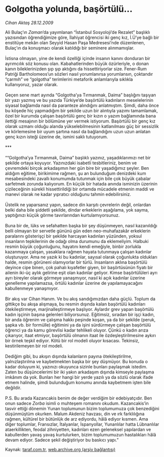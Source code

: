 # Golgotha yolunda, başörtülü...

*Cihan Aktaş 28.12.2009*

<div class="yazi">Ali Bulaç’ın <i>Zaman</i>’da yayımlanan “İstanbul Sosyoloji’de Rezalet” başlıklı yazısından öğrendiğimize göre, İlahiyat öğrencisi iki genç kız, İ.Ü’ye bağlı bir enstitüye mekân olan Seyyid Hasan Paşa Medresesi’nde düzenlenen, Bulaç’ın da konuşmacı olarak katıldığı bir seminere alınmamışlar. <br/><br/>İstisna olmayan, yine de kendi özelliği içinde insanın kanını donduran bir ayrımcılık söz konusu olan. Kabahatlerinden büyük özürleriyle, o donan kanın bileklerinizden şıp şıp aktığını da hissettiriyorlar size. Fener-Rum Patriği Bartholomeos’un sözleri nasıl yorumlanırsa yorumlansın, çoktandır “çarmıh” ve “golgotha” terimlerini metaforik anlamlarıyla sıklıkla kullanıyoruz, yazar olarak. <br/><br/>Geçen sene mart ayında “Golgotha’ya Tırmanmak, Daima” başlığını taşıyan bir yazı yazmış ve bu yazıda Türkiye’de başörtülü kadınların meselelerinin siyasal bağlamda nasıl da paranteze alındığını anlatmıştım. Şimdi, daha önce bu köşede hiç yapmadığım bir şekilde uzun bir alıntıyla yazımı tamamlamak, özel bir kurumda çalışan başörtülü genç bir kızın o yazım bağlamında bana ilettiği mesajının bir bölümüne yer vermek istiyorum. Başörtülü bir genç kız olarak uzmanı olduğu alanda yükselebilmesinin katlanılması güç bir sessizlik ve körlemesine bir uyum şartına nasıl da bağlandığını uzun uzun anlatan genç kızın isteği üzerine de, ismini saklı tutuyorum. <br/><br/>*** <br/><br/>““Golgotha’ya Tırmanmak, Daima” başlıklı yazınız, yaşadıklarımızı net bir şekilde ortaya koyuyor. Yazınızdaki isabetli tesbitleriniz, benim ve çevremdeki birçok arkadaşımın her gün bire bir yaşadığımız şeyler. Ben aldığım eğitime, birikimime rağmen, şu an bulunduğum denizdeki kum mesabesindeki zavallı konumumda tutunmak için bile çok büyük çabalar sarfetmek zorunda kalıyorum. En küçük bir hatada anında isminizin üzerinin çizileceğinin sürekli hissettirildiği bir ortamda mücadele etmenin maddi ve manevi olarak ne kadar yıpratıcı olduğunu tahmin edebilirsiniz. <br/><br/>Üstelik ne yaparsanız yapın, sadece din karşıtı çevrelerin değil, onlardan belki daha bile şiddetli şekilde, dindar erkeklerin aşağılama, yok sayma, yaptığınızı küçük görme tavırlarından kurtulamıyorsunuz. <br/><br/>Buna bir de, lüks ve sefahatten başka bir şey düşünmeyen, nasıl kazanıldığı belli olmayan bir servetle gününü gün eden neo-muhafazakâr erkeklerin paralarını gösterişçi bir şekilde harcayan kadınları yüzünden, yoksul insanların tepkilerinin de odağı olma durumunu da eklemeliyim. Halbuki resmin büyük çoğunluğunu, hayatını kendi emeğiyle, binbir zorlukla kazanmaya çalışan, yasaklara rağmen hayata tutunmaya çalışan kadınlar oluşturuyor. Ama ne yazık ki bu kadınlar, sayısal olarak çoğunlukta oldukları halde, resmin görüneni olamıyorlar bir türlü. İnsanların aklına başörtülü deyince cipe binen, çok pahalı kıyafetler giyen, bir başörtüsünün fiyatı bir ailenin iki-üç aylık gelirine eşit olan kadınlar geliyor. Kimse başörtülüleri ayrı ayrı bireyler olarak görmeye yanaşmıyor, nasıl ki açık kadınlar üzerine genelleme yapılamazsa, örtülü kadınlar üzerine de yapılamayacağını kabullenmeye yanaşmıyor. <br/><br/>Bir akış var Cihan Hanım. Ve bu akış sandığımızdan daha güçlü. Toplum da gittikçe bu akışa alışmaya, bu resmin dışında kalan başörtülü kadınları ötekileştirmeye, marjinalleştirmeye başlıyor. Aylardır grev yapan başörtülü kadın işçinin başına gelenleri biliyorsunuz. Eğitimsiz, sıradan bir işçi kadın, bir anda öğrenim ve çalışma hakkı peşinde koşan, ya da bir şekilde (peruk, şapka vb. bir formülle) eğitimini ya da işini sürdürmeye çalışan başörtülü öğrenci ya da kamu görevlisi kadar tehlikeli oluyor. Çünkü o kadın arıza çıkarıyor, itaat etmiyor, başörtülü olmanın itaat ile özdeşleştirilmesine aykırı bir örnek teşkil ediyor. Kötü bir rol modeli oluyor kısacası. Tekinsiz, kestirilemeyen bir rol modeli. <br/><br/>Dediğim gibi, bu akışın dışında kalanların payına ötekileştirilme, yalnızlaştırılma ve kaybetmekten başka bir şey düşmüyor. Bu konuda o kadar doluyum ki, yazınızı okuyunca sizinle bunları paylaşmak istedim. Zaten bu düşüncelerimi bir iki yakın arkadaşım dışında kimseyle paylaşma imkânım da yok. Bunları her hangi bir yerde yazılı ya da sözlü olarak ifade etmem halinde, şimdi bulunduğum konumu anında kaybetmem işten bile değildir. <br/><br/>P.S. Bu arada Kazancakis benim de değer verdiğim bir edebiyatçıdır. Ben onun sadece <i>Zorba</i> isimli o muhteşem romanını okudum. Kazancakis’in tasvir ettiği dönemin Yunan toplumunun bizim toplumumuza çok benzediğini düşünmüştüm okurken. Malum Akdeniz havzası, din ve ırk farklılığına rağmen, kültürel bir bütünlük de arz ediyordu, hâlâ ediyor kısmen. Ama diğer toplumlar, Fransızlar, İtalyanlar, İspanyollar, Yunanlılar hatta Lübnanlılar ataerkillikten, feodal zihniyetten, kadınları ezen geleneksel yapılardan ve kabullerden yavaş yavaş kurtulurken, bizim toplumumuzun hastalıkları hâlâ devam ediyor. Sadece şekil değiştiriyor bu baskıcı yapı.”
              </div>

Kaynak: [taraf.com.tr](http://taraf.com.tr:80/makale/9256.htm), [web.archive.org (arşiv bağlantısı)](http://web.archive.org/web/20100323013209/http://taraf.com.tr:80/makale/9256.htm)
